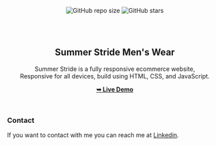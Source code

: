 <div align="center">
  
  ![GitHub repo size](https://img.shields.io/github/repo-size/divyanshdj/summerstride-eshop)
  ![GitHub stars](https://img.shields.io/github/stars/divyanshdj/summerstride-eshop?style=social)

  <br />
  <br />

  <h2 align="center">Summer Stride Men's Wear</h2>

  Summer Stride is a fully responsive ecommerce website, <br />Responsive for all devices, build using HTML, CSS, and JavaScript.

  <a href="https://divyanshdj.github.io/SummerStride-Eshop/"><strong>➥ Live Demo</strong></a>

</div>

<br />

### Contact

If you want to contact with me you can reach me at [Linkedin](https://www.linkedin.com/in/divyansh-jain-29712726b).
